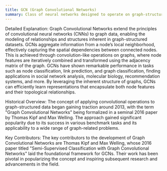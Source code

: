 ```yaml
---
title: GCN (Graph Convolutional Networks)
summary: Class of neural networks designed to operate on graph-structured data, leveraging convolutional layers to aggregate and transform features from graph nodes and their neighbors.
---
```

Detailed Explanation:
Graph Convolutional Networks extend the principles of convolutional neural networks (CNNs) to graph data, enabling the modeling of relationships and structures inherent in graph-structured datasets. GCNs aggregate information from a node’s local neighborhood, effectively capturing the spatial dependencies between connected nodes. This is achieved through convolution-like operations on graphs, where node features are iteratively combined and transformed using the adjacency matrix of the graph. GCNs have shown remarkable performance in tasks such as node classification, link prediction, and graph classification, finding applications in social network analysis, molecular biology, recommendation systems, and more. By leveraging the inherent structure of graphs, GCNs can efficiently learn representations that encapsulate both node features and their topological relationships.

Historical Overview:
The concept of applying convolutional operations to graph-structured data began gaining traction around 2013, with the term "Graph Convolutional Networks" being formalized in a seminal 2016 paper by Thomas Kipf and Max Welling. The approach gained significant popularity due to its success in various benchmark tasks and its applicability to a wide range of graph-related problems.

Key Contributors:
The key contributors to the development of Graph Convolutional Networks are Thomas Kipf and Max Welling, whose 2016 paper titled "Semi-Supervised Classification with Graph Convolutional Networks" laid the foundational framework for GCNs. Their work has been pivotal in popularizing the concept and inspiring subsequent research and advancements in the field.